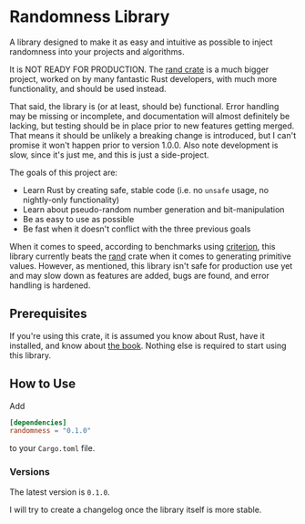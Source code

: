 # Randomness Library

A library designed to make it as easy and intuitive as possible to inject randomness into your projects and algorithms.

It is NOT READY FOR PRODUCTION.  The [rand crate](https://crates.io/crates/rand) is a much bigger project, worked on by many fantastic Rust developers,
with much more functionality, and should be used instead.

That said, the library is (or at least, should be) functional.  Error handling may be missing or incomplete, and documentation will almost definitely
be lacking, but testing should be in place prior to new features getting merged.  That means it should be unlikely a breaking change is introduced, but I
can't promise it won't happen prior to version 1.0.0.  Also note development is slow, since it's just me, and this is just a side-project.

The goals of this project are:

* Learn Rust by creating safe, stable code (i.e. no `unsafe` usage, no nightly-only functionality)
* Learn about pseudo-random number generation and bit-manipulation
* Be as easy to use as possible
* Be fast when it doesn't conflict with the three previous goals

When it comes to speed, according to benchmarks using [criterion](https://crates.io/crates/criterion), this library currently beats the
[rand](https://crates.io/crates/rand) crate when it comes to generating primitive values.  However, as mentioned, this library isn't safe for production
use yet and may slow down as features are added, bugs are found, and error handling is hardened.

## Prerequisites

If you're using this crate, it is assumed you know about Rust, have it installed, and know about [the book](https://doc.rust-lang.org/book/).  Nothing else
is required to start using this library.

## How to Use

Add

```toml
[dependencies]
randomness = "0.1.0"
```

to your `Cargo.toml` file.

### Versions

The latest version is `0.1.0`.

I will try to create a changelog once the library itself is more stable.
